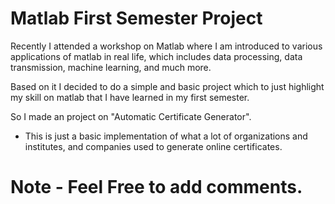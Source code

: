 # Matlab First Semester Project

Recently I attended a workshop on Matlab where I am introduced to various applications of matlab in real life, which includes data processing, data transmission, machine learning, and much more.

Based on it I decided to do a simple and basic project which to just highlight my skill on matlab that I have learned in my first semester.

So I made an project on "Automatic Certificate Generator".


- This is just a basic implementation of what a lot of organizations and institutes, and companies used to generate online certificates.


# Note - Feel Free to add comments.
